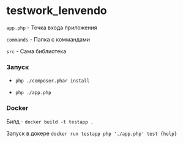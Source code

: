 # testwork_lenvendo

`app.php` - Точка входа приложения

`commands` - Папка с коммандами

`src` - Сама библиотека

### Запуск

- `php ./composer.phar install`

- `php ./app.php`

### Docker

Билд - `docker build -t testapp .`

Запуск в докере `docker run testapp php './app.php' test {help}`

